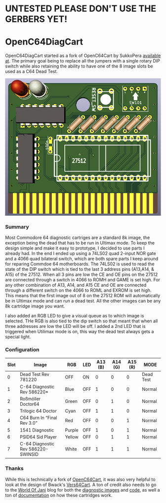 # UNTESTED PLEASE DON'T USE THE GERBERS YET!

# OpenC64DiagCart
OpenC64DiagCart started as a fork of OpenC64Cart by SukkoPera [available at](https://github.com/SukkoPera/OpenC64Cart). The primary goal being to replace all the jumpers with a single rotary DIP switch while also retaining the ability to have one of the 8 image slots be used as a C64 Dead Test. 
 
![Board](https://raw.githubusercontent.com/TheSupremeMonkey/OpenC64DiagCart/master/doc/render-top.png)
 
### Summary
Most Commodore 64 diagnostic cartriges are a standard 8k image, the exception being the dead that has to be run in Ultimax mode. To keep the design simple and make it easy to prototype, I decided to use parts I already had. In the end I ended up using a 74LS02 quad 2-input NOR gate and a 4066 quad bilateral switch, which are both spare parts I keep around for reparing Commdoe 64 motherboards. The 74LS02 is used to read the state of the DIP switch which is tied to the last 3 address pins (A13,A14, & A15) of the 27512. When all 3 pins are low the CE and OE pins on the 27512 are connected through a switch in 4066 to ROMH and GAME is set high. For any other combination of A13, A14, and A15 CE and OE are connected through a different switch on the 4066 to ROML and EXROM is set high. This means that the first image out of 8 on the 27512 ROM will automatically be in Ultimax mode and can run a dead test. All the other images can be any 8k cartridge image you want. 
 
 I also added an RGB LED to give a visual queue as to which image is selected. THe RGB is also tied to the dip switch so that meant that when all three addresses are low the LED will be off. I added a 2nd LED that is triggered when Utilimax mode is on, this way the dead test always gets a special light. 
 
### Configuration

|Slot	|Image								|RGB	|LED	|A13 (B)	|A14 (G)	|A15 (R)	|MODE|
|-------|-----------------------------------|-------|-------|-----------|-----------|-----------|----|
|0		|Dead Test Rev 781220				|OFF	|ON		|0			|0			|0			|Dead Test|
|1		|C-64 Diagnostic Rev 586220*		|Blue	|OFF	|1			|0			|0			|Normal|
|2		|Roßmöller Doctor64					|Green	|OFF	|0			|1			|0			|Normal|
|3		|Trilogic 64 Doctor					|Cyan	|OFF	|1			|1			|0			|Normal|
|4		|C64 Burn In “Final Rev 3.0”		|Red	|OFF	|0			|0			|1			|Normal|
|5		|1541 Diagnostic					|Purple	|OFF	|1			|0			|1			|Normal|
|6		|PSID64 Sid Player					|Yellow	|OFF	|0			|1			|1			|Normal|
|7		|C-64 Diagnostic Rev 586220-SWINSID	|White	|OFF	|1			|1			|1			|Normal|

 
### Thanks
While this is technically a fork of [OpenC64Cart](https://github.com/SukkoPera/OpenC64Cart), it was also very helpful to look at the design of Bwack's [Vers64Cart](https://github.com/bwack/Versa64Cart). A ton of credit also needs to go to the [World Of Jani](http://blog.worldofjani.com/) blog for both the [diagnostic images](http://blog.worldofjani.com/?p=164) and [code](http://blog.worldofjani.com/?p=1981), as well a ton of [documentation](http://blog.worldofjani.com/?p=879) on how these cartridges work. 

